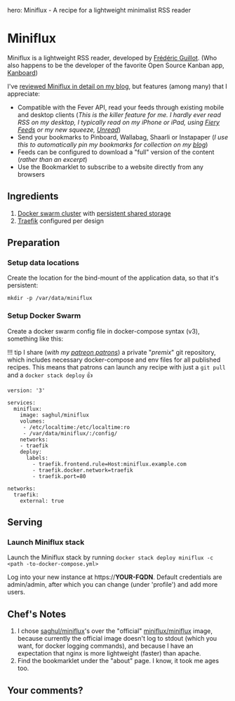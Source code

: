 hero: Miniflux - A recipe for a lightweight minimalist RSS reader

# Miniflux

Miniflux is a lightweight RSS reader, developed by [Frédéric Guillot](https://github.com/fguillot). (Who also happens to be the developer of the favorite Open Source Kanban app, [Kanboard](https://kanboard.net/))

I've [reviewed Miniflux in detail on my blog](https://www.funkypenguin.co.nz/review/miniflux-lightweight-self-hosted-rss-reader/), but features (among many) that I appreciate:

* Compatible with the Fever API, read your feeds through existing mobile and desktop clients (_This is the killer feature for me. I hardly ever read RSS on my desktop, I typically read on my iPhone or iPad, using [Fiery Feeds](http://cocoacake.net/apps/fiery/) or my new squeeze, [Unread](https://www.goldenhillsoftware.com/unread/)_)
* Send your bookmarks to Pinboard, Wallabag, Shaarli or Instapaper (_I use this to automatically pin my bookmarks for collection on my [blog](https://www.funkypenguin.co.nz/blog/)_)
* Feeds can be configured to download a "full" version of the content (_rather than an excerpt_)
* Use the Bookmarklet to subscribe to a website directly from any browsers


## Ingredients

1. [Docker swarm cluster](/ha-docker-swarm/) with [persistent shared storage](/ha-docker-swarm/shared-storage-ceph.md)
2. [Traefik](/ha-docker-swarm/traefik) configured per design

## Preparation

### Setup data locations

Create the location for the bind-mount of the application data, so that it's persistent:

```
mkdir -p /var/data/miniflux
```


### Setup Docker Swarm

Create a docker swarm config file in docker-compose syntax (v3), something like this:

!!! tip
        I share (_with my [patreon patrons](https://www.patreon.com/funkypenguin)_) a private "_premix_" git repository, which includes necessary docker-compose and env files for all published recipes. This means that patrons can launch any recipe with just a ```git pull``` and a ```docker stack deploy``` 👍

```
version: '3'

services:
  miniflux:
    image: saghul/miniflux
    volumes:
     - /etc/localtime:/etc/localtime:ro
     - /var/data/miniflux/:/config/
    networks:
    - traefik
    deploy:
      labels:
        - traefik.frontend.rule=Host:miniflux.example.com
        - traefik.docker.network=traefik
        - traefik.port=80

networks:
  traefik:
    external: true
```


## Serving

### Launch Miniflux stack

Launch the Miniflux stack by running ```docker stack deploy miniflux -c <path -to-docker-compose.yml>```

Log into your new instance at https://**YOUR-FQDN**. Default credentials are admin/admin, after which you can change (under 'profile') and add more users.

## Chef's Notes

1. I chose [saghul/miniflux](https://hub.docker.com/r/saghul/miniflux/)'s over the "official" [miniflux/miniflux](https://hub.docker.com/r/miniflux/miniflux/) image, because currently the official image doesn't log to stdout (which you want, for docker logging commands), and because I have an expectation that nginx is more lightweight (faster) than apache.
2. Find the bookmarklet under the "about" page. I know, it took me ages too.


## Your comments?
